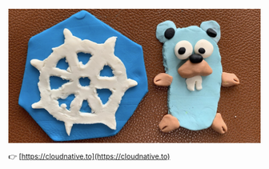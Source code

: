 ![banner](https://raw.githubusercontent.com/lilinji/lilinji/master/kbcon.png)

👉 [https://cloudnative.to](https://cloudnative.to)

